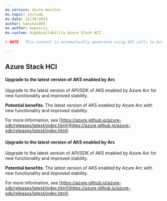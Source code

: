 ```yaml
---
ms.service: azure-monitor
ms.topic: include
ms.date: 12/30/2024
author: kanika1894
ms.author: kapasrij
ms.custom: HighAvailability Azure Stack HCI
  
# NOTE:  This content is automatically generated using API calls to Azure. Any edits made on these files will be overwritten in the next run of the script. 
  
---
```

  
## Azure Stack HCI  
  
<!--09e56b5a-9a00-47a7-82dd-9bd9569eb6ed_begin-->

#### Upgrade to the latest version of AKS enabled by Arc  
  
Upgrade to the latest version of API/SDK of AKS enabled by Azure Arc for new functionality and improved stability.  
  
**Potential benefits**: The latest version of AKS enabled by Azure Arc with new functionality and improved stability.  

For more information, see [https://azure.github.io/azure-sdk/releases/latest/index.html](https://azure.github.io/azure-sdk/releases/latest/index.html)  

<!--09e56b5a-9a00-47a7-82dd-9bd9569eb6ed_end-->

<!--2ac72093-309f-41ec-bf9d-55e9fc490563_begin-->

#### Upgrade to the latest version of AKS enabled by Arc  
  
Upgrade to the latest version of API/SDK of AKS enabled by Azure Arc for new functionality and improved stability.  
  
**Potential benefits**: The latest version of AKS enabled by Azure Arc with new functionality and improved stability.  

For more information, see [https://azure.github.io/azure-sdk/releases/latest/index.html](https://azure.github.io/azure-sdk/releases/latest/index.html)  

<!--2ac72093-309f-41ec-bf9d-55e9fc490563_end-->

<!--articleBody-->
